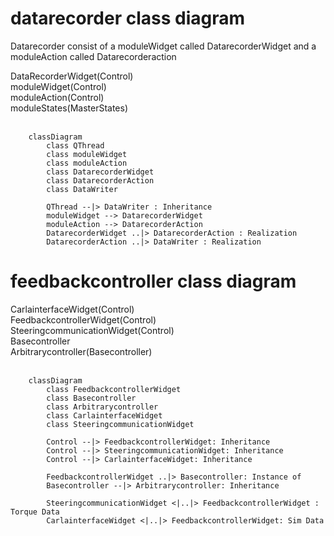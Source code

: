 
# datarecorder class diagram
Datarecorder consist of a moduleWidget called DatarecorderWidget and a moduleAction called Datarecorderaction

DataRecorderWidget(Control) <br>
moduleWidget(Control) <br>
moduleAction(Control) <br>
moduleStates(MasterStates)<br><br>

```mermaid
    classDiagram
        class QThread
        class moduleWidget
        class moduleAction
        class DatarecorderWidget
        class DatarecorderAction
        class DataWriter

        QThread --|> DataWriter : Inheritance
        moduleWidget --> DatarecorderWidget
        moduleAction --> DatarecorderAction
        DatarecorderWidget ..|> DatarecorderAction : Realization
        DatarecorderAction ..|> DataWriter : Realization
```


# feedbackcontroller class diagram
CarlainterfaceWidget(Control) <br>
FeedbackcontrollerWidget(Control) <br>
SteeringcommunicationWidget(Control)<br>
Basecontroller<br>
Arbitrarycontroller(Basecontroller)<br><br>


```mermaid
    classDiagram
        class FeedbackcontrollerWidget
        class Basecontroller
        class Arbitrarycontroller
        class CarlainterfaceWidget
        class SteeringcommunicationWidget

        Control --|> FeedbackcontrollerWidget: Inheritance
        Control --|> SteeringcommunicationWidget: Inheritance
        Control --|> CarlainterfaceWidget: Inheritance

        FeedbackcontrollerWidget ..|> Basecontroller: Instance of
        Basecontroller --|> Arbitrarycontroller: Inheritance

        SteeringcommunicationWidget <|..|> FeedbackcontrollerWidget : Torque Data
        CarlainterfaceWidget <|..|> FeedbackcontrollerWidget: Sim Data
```
